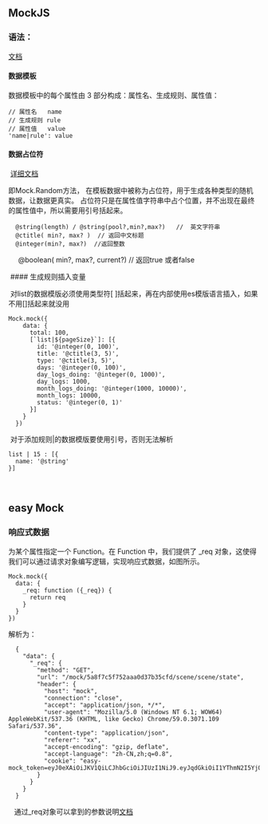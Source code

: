 ## MockJS

### 语法：

[文档](https://github.com/nuysoft/Mock/wiki/Syntax-Specification#%E6%95%B0%E6%8D%AE%E6%A8%A1%E6%9D%BF%E5%AE%9A%E4%B9%89%E8%A7%84%E8%8C%83-dtd)

  #### 数据模板
  
  数据模板中的每个属性由 3 部分构成：属性名、生成规则、属性值：

    // 属性名   name
    // 生成规则 rule
    // 属性值   value
    'name|rule': value
    
  #### 数据占位符
  
  [详细文档](https://segmentfault.com/a/1190000010211622)

  即Mock.Random方法， 在模板数据中被称为占位符，用于生成各种类型的随机数据，让数据更真实。
  占位符只是在属性值字符串中占个位置，并不出现在最终的属性值中，所以需要用引号括起来。

      @string(length) / @string(pool?,min?,max?)   //  英文字符串
      @ctitle( min?, max? )  // 返回中文标题
      @integer(min?, max?)  //返回整数
      @boolean( min?, max?, current?)  // 返回true 或者false

  #### 生成规则插入变量
  
  对list的数据模版必须使用类型符[ ]括起来，再在内部使用es模版语言插入，如果不用[]括起来就没用
  
  
    Mock.mock({
        data: {
          total: 100,
          [`list|${pageSize}`]: [{   
            id: '@integer(0, 100)',
            title: '@ctitle(3, 5)',
            type: '@ctitle(3, 5)',
            days: '@integer(0, 100)',
            day_logs_doing: '@integer(0, 1000)',
            day_logs: 1000,
            month_logs_doing: '@integer(1000, 10000)',
            month_logs: 10000,
            status: '@integer(0, 1)'
          }]
        }
      })
      
  对于添加规则|的数据模版要使用引号，否则无法解析
  
    
    list | 15 : [{
      name: '@string'
    }]
    
    
## easy Mock

### 响应式数据

  为某个属性指定一个 Function。在 Function 中，我们提供了 _req 对象，这使得我们可以通过请求对象编写逻辑，实现响应式数据，如图所示。

    Mock.mock({
      data: {
        _req: function ({_req}) {
          return req
        }
      }
    })
    
    
  解析为：
    
      {
        "data": {
          "_req": {
            "method": "GET",
            "url": "/mock/5a8f7c5f752aaa0d37b35cfd/scene/scene/state",
            "header": {
              "host": "mock",
              "connection": "close",
              "accept": "application/json, */*",
              "user-agent": "Mozilla/5.0 (Windows NT 6.1; WOW64) AppleWebKit/537.36 (KHTML, like Gecko) Chrome/59.0.3071.109 Safari/537.36",
              "content-type": "application/json",
              "referer": "xx",
              "accept-encoding": "gzip, deflate",
              "accept-language": "zh-CN,zh;q=0.8",
              "cookie": "easy-mock_token=eyJ0eXAiOiJKV1QiLCJhbGciOiJIUzI1NiJ9.eyJqdGkiOiI1YThmN2I5YjQ1YTQ4YzdmNjdiNjg2ZDEiLCJleHAiOjE1MjA1NjIzMzEsImlkIjoiNWE4ZjdiOWJlZWZkZGE3ZjZjYzUzMDAxIiwiaWF0IjoxNTE5MzUyNzMxfQ.Yjq6tgKIqoOJzuk3mMT1dd5vZYQbphSnJYX0q5Z4hiQ"
            }
          }
        }
      }
    
    通过_req对象可以拿到的参数说明[文档](http://mock.bfe.360es.cn/docs#xiang-ying-shi-shu-ju)
    
